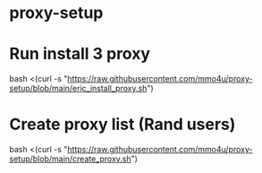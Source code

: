 # proxy-setup

# Run install 3 proxy
bash <(curl -s "https://raw.githubusercontent.com/mmo4u/proxy-setup/blob/main/eric_install_proxy.sh")

# Create proxy list (Rand users)
bash <(curl -s "https://raw.githubusercontent.com/mmo4u/proxy-setup/blob/main/create_proxy.sh")
